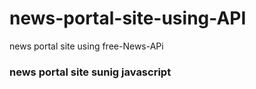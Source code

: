 # news-portal-site-using-API
news portal site  using free-News-APi 

### news portal site sunig javascript
